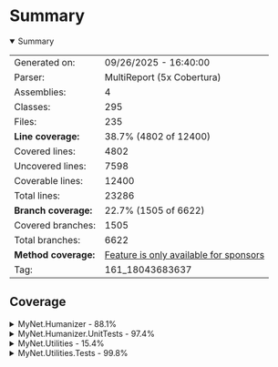 # Summary
<details open><summary>Summary</summary>

|||
|:---|:---|
| Generated on: | 09/26/2025 - 16:40:00 |
| Parser: | MultiReport (5x Cobertura) |
| Assemblies: | 4 |
| Classes: | 295 |
| Files: | 235 |
| **Line coverage:** | 38.7% (4802 of 12400) |
| Covered lines: | 4802 |
| Uncovered lines: | 7598 |
| Coverable lines: | 12400 |
| Total lines: | 23286 |
| **Branch coverage:** | 22.7% (1505 of 6622) |
| Covered branches: | 1505 |
| Total branches: | 6622 |
| **Method coverage:** | [Feature is only available for sponsors](https://reportgenerator.io/pro) |
| Tag: | 161_18043683637 |

</details>

## Coverage
<details><summary>MyNet.Humanizer - 88.1%</summary>

|**Name**|**Line**|**Branch**|
|:---|---:|---:|
|**MyNet.Humanizer**|**88.1%**|**80.3%**|
|MyNet.Humanizer.CasingExtensions|53.8%|66.6%|
|MyNet.Humanizer.CollectionHumanizeExtensions|100%|100%|
|MyNet.Humanizer.CollectionHumanizeExtensions<T>|100%|100%|
|MyNet.Humanizer.DateTimeHumanizeExtensions|87.9%|83.1%|
|MyNet.Humanizer.DateTimes.DateTimeFormatter|90%|100%|
|MyNet.Humanizer.DateTimes.EnglishDateTimeFormatter|100%||
|MyNet.Humanizer.DateTimes.FrenchDateTimeFormatter|100%||
|MyNet.Humanizer.EnumClassDehumanizeExtensions|0%|0%|
|MyNet.Humanizer.EnumClassHumanizeExtensions|0%|0%|
|MyNet.Humanizer.EnumDehumanizeExtensions|92.3%|71.4%|
|MyNet.Humanizer.EnumHumanizeExtensions|83.3%|42.8%|
|MyNet.Humanizer.Inflections.EnglishInflector|100%||
|MyNet.Humanizer.Inflections.FrenchInflector|100%||
|MyNet.Humanizer.Inflections.InflectorBase|100%|97.5%|
|MyNet.Humanizer.Inflections.InflectorBase.Rule|100%|100%|
|MyNet.Humanizer.InflectorExtensions|78.3%|46.6%|
|MyNet.Humanizer.MetricNumeralExtensions|100%|100%|
|MyNet.Humanizer.NoMatchFoundException|33.3%||
|MyNet.Humanizer.NumberHumanizeExtensions|94.1%|77.7%|
|MyNet.Humanizer.OrdinalizeExtensions|80%|37.5%|
|MyNet.Humanizer.Ordinalizing.DefaultOrdinalizer|50%||
|MyNet.Humanizer.Ordinalizing.EnglishOrdinalizer|100%|100%|
|MyNet.Humanizer.Ordinalizing.FrenchOrdinalizer|100%|100%|
|MyNet.Humanizer.RegexOptionsUtil|100%|50%|
|MyNet.Humanizer.ResourceLocator|100%|100%|
|MyNet.Humanizer.StringDehumanizeExtensions|100%|100%|
|MyNet.Humanizer.StringHumanizeExtensions|100%|95.8%|
|MyNet.Humanizer.TimeSpanHumanizeExtensions|95.5%|90.9%|
|MyNet.Humanizer.ToQuantityExtensions|94.7%|87.5%|
|MyNet.Humanizer.Transformer.To|100%|100%|
|MyNet.Humanizer.Transformer.ToLowerCase|100%||
|MyNet.Humanizer.Transformer.ToSentenceCase|100%|100%|
|MyNet.Humanizer.Transformer.ToTitleCase|100%|100%|
|MyNet.Humanizer.Transformer.ToUpperCase|100%||
|MyNet.Humanizer.TruncateExtensions|100%||
|MyNet.Humanizer.Truncation.FixedLengthTruncator|100%|100%|
|MyNet.Humanizer.Truncation.FixedNumberOfCharactersTruncator|94.7%|95.8%|
|MyNet.Humanizer.Truncation.FixedNumberOfWordsTruncator|93.3%|90.9%|
|MyNet.Humanizer.Truncation.Truncator|100%||
|System.Text.RegularExpressions.Generated|85.9%|79.1%|
|System.Text.RegularExpressions.Generated|85.9%|79.1%|

</details>
<details><summary>MyNet.Humanizer.UnitTests - 97.4%</summary>

|**Name**|**Line**|**Branch**|
|:---|---:|---:|
|**MyNet.Humanizer.UnitTests**|**97.4%**|**91.2%**|
|MyNet.Humanizer.UnitTests.CasingExtensionsTests|100%||
|MyNet.Humanizer.UnitTests.CollectionHumanizeTests|100%|100%|
|MyNet.Humanizer.UnitTests.CustomDescriptionAttribute|0%||
|MyNet.Humanizer.UnitTests.CustomPropertyAttribute|0%||
|MyNet.Humanizer.UnitTests.DateTimeHumanize|92.1%|76%|
|MyNet.Humanizer.UnitTests.DateTimeHumanizeExtensionsFrTests|100%||
|MyNet.Humanizer.UnitTests.DateTimeHumanizeExtensionsTests|100%||
|MyNet.Humanizer.UnitTests.DehumanizeToEnumTests|100%|100%|
|MyNet.Humanizer.UnitTests.EnglishPluralTestSource|99.4%||
|MyNet.Humanizer.UnitTests.EnumHumanizeTests|100%||
|MyNet.Humanizer.UnitTests.EnumTestsResources|0%||
|MyNet.Humanizer.UnitTests.FrenchPluralTestSource|90.9%||
|MyNet.Humanizer.UnitTests.ImposterDescriptionAttribute|0%||
|MyNet.Humanizer.UnitTests.InflectorExtensionsTests|100%||
|MyNet.Humanizer.UnitTests.MetricNumeralExtensionsTests|96%|75%|
|MyNet.Humanizer.UnitTests.NumberHumanizeExtensionsTests|100%|100%|
|MyNet.Humanizer.UnitTests.OrdinalizeTests|100%||
|MyNet.Humanizer.UnitTests.SomeClass|100%||
|MyNet.Humanizer.UnitTests.StringDehumanizeExtensionsTests|100%||
|MyNet.Humanizer.UnitTests.StringHumanizeExtensionsTests|100%||
|MyNet.Humanizer.UnitTests.TimeSpanHumanizeTests|100%|100%|
|MyNet.Humanizer.UnitTests.ToQuantityExtensionsTests|100%||
|MyNet.Humanizer.UnitTests.TransformersTests|100%||
|MyNet.Humanizer.UnitTests.TruncatorExtensionsTests|100%|100%|
|MyNet.Humanizer.UnitTests.UseCultureAttribute|100%|50%|

</details>
<details><summary>MyNet.Utilities - 15.4%</summary>

|**Name**|**Line**|**Branch**|
|:---|---:|---:|
|**MyNet.Utilities**|**15.4%**|**8%**|
|MyNet.Utilities.AddressExtensions|0%|0%|
|MyNet.Utilities.ArrayExtensions|0%|0%|
|MyNet.Utilities.ArrayExtensions.ArrayTraverse|0%|0%|
|MyNet.Utilities.AsyncValue<T>|0%|0%|
|MyNet.Utilities.Attributes.IgnoreMemberAttribute|0%||
|MyNet.Utilities.Authentication.AuthenticatedEventArgs|0%||
|MyNet.Utilities.Authentication.Windows.WindowsAuthenticationService|0%||
|MyNet.Utilities.Authentication.Windows.WindowsAuthenticationService<TPrinci<br/>pal>|0%|0%|
|MyNet.Utilities.Authentication.Windows.WindowsUserPrincipal|0%||
|MyNet.Utilities.Caching.CacheStorage<TKey, TValue>|79.8%|56.2%|
|MyNet.Utilities.Caching.CacheStorage<TKey, TValue>|85.1%|61.5%|
|MyNet.Utilities.Caching.CacheStorageValueInfo<TValue>|50%|50%|
|MyNet.Utilities.Caching.ExpiredEventArgs<TKey, TValue>|100%||
|MyNet.Utilities.Caching.ExpiringEventArgs<TKey, TValue>|100%||
|MyNet.Utilities.Caching.Policies.AbsoluteExpirationPolicy|60%||
|MyNet.Utilities.Caching.Policies.CustomExpirationPolicy|0%|0%|
|MyNet.Utilities.Caching.Policies.DurationExpirationPolicy|100%||
|MyNet.Utilities.Caching.Policies.ExpirationPolicy|18.7%|22.2%|
|MyNet.Utilities.Caching.Policies.SlidingExpirationPolicy|0%||
|MyNet.Utilities.CollectionExtensions|64.7%|37.5%|
|MyNet.Utilities.Collections.ObservableKeyedCollection<TKey, T>|0%|0%|
|MyNet.Utilities.Collections.ObservableKeyedCollection<TKey, T>|0%|0%|
|MyNet.Utilities.Collections.OptimizedObservableCollection<T>|0%|0%|
|MyNet.Utilities.Collections.OptimizedObservableCollection<T>|0%|0%|
|MyNet.Utilities.Collections.ReadOnlyObservableKeyedCollection<TKey, T>|0%||
|MyNet.Utilities.Collections.SortableObservableCollection<T>|0%|0%|
|MyNet.Utilities.Collections.SortableObservableCollection<T>|0%||
|MyNet.Utilities.Collections.ThreadSafeObservableCollection<T>|0%|0%|
|MyNet.Utilities.Collections.ThreadSafeObservableCollection<T>|0%||
|MyNet.Utilities.ComparableExtensions|0%|0%|
|MyNet.Utilities.Comparers.NullableComparer<T>|50%|50%|
|MyNet.Utilities.Comparers.PredicateEqualityComparer<T>|0%|0%|
|MyNet.Utilities.Comparers.ReferenceEqualityComparer|0%||
|MyNet.Utilities.Comparers.ReferenceEqualityComparer<T>|0%||
|MyNet.Utilities.Comparers.ReflectionComparer<T>|93.7%|77.2%|
|MyNet.Utilities.Comparers.ReflectionSortDescription|100%||
|MyNet.Utilities.DateOnlyExtensions|0%|0%|
|MyNet.Utilities.DateTimeExtensions|60.9%|51.1%|
|MyNet.Utilities.DateTimeOffsetExtensions|0%|0%|
|MyNet.Utilities.DateTimes.DatePeriod|0%||
|MyNet.Utilities.DateTimes.DatePeriodWithOptionalEnd|0%|0%|
|MyNet.Utilities.DateTimes.FluentTimeSpan|93.9%|75%|
|MyNet.Utilities.DateTimes.ImmutableDatePeriod|0%||
|MyNet.Utilities.DateTimes.ImmutablePeriod|0%||
|MyNet.Utilities.DateTimes.ImmutableTimePeriod|0%||
|MyNet.Utilities.DateTimes.ObservablePeriod|0%|0%|
|MyNet.Utilities.DateTimes.ObservablePeriodWithOptionalEnd|0%|0%|
|MyNet.Utilities.DateTimes.Period|0%|0%|
|MyNet.Utilities.DateTimes.PeriodWithOptionalEnd|0%|0%|
|MyNet.Utilities.DateTimes.TimePeriod|0%||
|MyNet.Utilities.DateTimes.TimePeriodWithOptionalEnd|0%|0%|
|MyNet.Utilities.Deferring.Deferrer|0%|0%|
|MyNet.Utilities.Deferring.DeferScope|0%||
|MyNet.Utilities.DictionaryExtensions|11.1%|20%|
|MyNet.Utilities.DictionaryExtensions<TKey, TValue>|11.1%|20%|
|MyNet.Utilities.DriveExtensions|0%|0%|
|MyNet.Utilities.Encryption.AesEncryptionService|100%|75%|
|MyNet.Utilities.EnumClass|40.6%|33.3%|
|MyNet.Utilities.EnumClass<T, TValue>|40.6%|33.3%|
|MyNet.Utilities.EnumClass<T>|40.6%|33.3%|
|MyNet.Utilities.EnumClass<TEnum, TValue>|10.3%|7.1%|
|MyNet.Utilities.EnumClass<TEnum, TValue>|40.6%|33.3%|
|MyNet.Utilities.EnumClass<TEnum>|100%||
|MyNet.Utilities.EnumClass<TFieldType>|40.6%|33.3%|
|MyNet.Utilities.EnumerableExtensions|1.9%|0%|
|MyNet.Utilities.EnumerableExtensions<T, TId>|1.9%|0%|
|MyNet.Utilities.EnumerableExtensions<TSource>|1.9%|0%|
|MyNet.Utilities.EnumExtensions|0%||
|MyNet.Utilities.Exceptions.FileAlreadyUsedException|0%||
|MyNet.Utilities.Exceptions.FutureDateException|0%||
|MyNet.Utilities.Exceptions.InvalidEmailAddressException|0%||
|MyNet.Utilities.Exceptions.InvalidPhoneException|0%||
|MyNet.Utilities.Exceptions.IsNotLowerOrEqualsThanException|0%|0%|
|MyNet.Utilities.Exceptions.IsNotUpperOrEqualsThanException|0%||
|MyNet.Utilities.Exceptions.NotEnoughDiskSpaceException|0%||
|MyNet.Utilities.Exceptions.NullOrEmptyException|0%||
|MyNet.Utilities.Exceptions.OutOfRangeException|0%||
|MyNet.Utilities.Exceptions.TranslatableException|0%||
|MyNet.Utilities.Generator.RandomGenerator|77%|51.7%|
|MyNet.Utilities.Generator.RandomGenerator<T>|77%|51.7%|
|MyNet.Utilities.Generator.SentenceGenerator|0%|0%|
|MyNet.Utilities.Generator.WeightedRandom<T>|0%|0%|
|MyNet.Utilities.Generator.WeightedRandom<T>|0%||
|MyNet.Utilities.Geography.Address|0%|0%|
|MyNet.Utilities.Geography.Coordinates|0%||
|MyNet.Utilities.Geography.Country|98.4%||
|MyNet.Utilities.Google.Maps.Directions|0%||
|MyNet.Utilities.Google.Maps.GoogleLocationService|0%|0%|
|MyNet.Utilities.Google.Maps.GoogleMapsHelper|0%|0%|
|MyNet.Utilities.Google.Maps.GoogleMapsSettings|0%||
|MyNet.Utilities.Google.Maps.QueryLimitExceededException|0%||
|MyNet.Utilities.Google.Maps.Region|0%||
|MyNet.Utilities.Google.Maps.RequestDeniedException|0%||
|MyNet.Utilities.Google.Maps.Step|0%||
|MyNet.Utilities.Helpers.CharHelper|0%|0%|
|MyNet.Utilities.Helpers.CollectionHelper|0%|0%|
|MyNet.Utilities.Helpers.DateTimeHelper|0%|0%|
|MyNet.Utilities.Helpers.EnumerableHelper|0%|0%|
|MyNet.Utilities.Helpers.FileHelper|0%|0%|
|MyNet.Utilities.Helpers.MathHelper|0%|0%|
|MyNet.Utilities.Helpers.ProcessHelper|0%||
|MyNet.Utilities.Helpers.ResourcesHelper|0%|0%|
|MyNet.Utilities.Helpers.TypeHelper|0%|0%|
|MyNet.Utilities.IdentityExtensions|0%|0%|
|MyNet.Utilities.IntervalExtensions|0%|0%|
|MyNet.Utilities.IntervalExtensions<T, TClass>|0%|0%|
|MyNet.Utilities.IO.Attributes.FileExtensionsAllowedAttribute|0%|0%|
|MyNet.Utilities.IO.AutoSave.AutoSaveServiceBase|0%|0%|
|MyNet.Utilities.IO.AutoSave.AutoSaveServiceBase.Suspender|0%||
|MyNet.Utilities.IO.DirectoryService|0%|0%|
|MyNet.Utilities.IO.FileExtensions.FileExtensionFilterBuilder|94.7%|100%|
|MyNet.Utilities.IO.FileExtensions.FileExtensionFilterBuilderProvider|0%||
|MyNet.Utilities.IO.FileExtensions.FileExtensionInfo|80%|50%|
|MyNet.Utilities.IO.FileExtensions.FileExtensionInfoExtensions|100%|81.8%|
|MyNet.Utilities.IO.FileExtensions.FileExtensionInfoProvider|100%||
|MyNet.Utilities.IO.FileHistory.RecentFile|0%|0%|
|MyNet.Utilities.IO.FileHistory.RecentFilesService|0%|0%|
|MyNet.Utilities.IO.FileHistory.Registry.RecentFileRepository|0%|0%|
|MyNet.Utilities.IO.FileHistory.Registry.RegistryRecentFile|0%||
|MyNet.Utilities.IO.FileHistory.Registry.RegistryRecentFilesService|0%|0%|
|MyNet.Utilities.IO.ItemsFileProvider<T>|0%|0%|
|MyNet.Utilities.IO.Registry.FileManagement.RegistryFile|0%||
|MyNet.Utilities.IO.Registry.FileManagement.RegistryFileService<T, TParamete<br/>r>|0%|0%|
|MyNet.Utilities.IO.Registry.FileManagement.RegistryFileService<T, TParamete<br/>r>|0%||
|MyNet.Utilities.IO.Registry.FileManagement.RegistryFileServiceParameter|0%||
|MyNet.Utilities.IO.Registry.FileManagement.RegistryFilesProvider<TFileServi<br/>ce, T>|0%||
|MyNet.Utilities.IO.Registry.FileManagement.RegistryFilesProvider<TFileServi<br/>ce, T>|0%||
|MyNet.Utilities.IO.Registry.IRegistryBaseExtensions|0%||
|MyNet.Utilities.IO.Registry.RegistryEntry<T>|0%|0%|
|MyNet.Utilities.IO.Registry.RegistryService|0%|0%|
|MyNet.Utilities.IO.Registry.RegistryService<T>|0%|0%|
|MyNet.Utilities.ListExtensions|0%|0%|
|MyNet.Utilities.ListExtensions<TSource, TDestination>|0%|0%|
|MyNet.Utilities.Localization.Cultures|100%||
|MyNet.Utilities.Localization.GlobalizationService|37%|16.6%|
|MyNet.Utilities.Localization.LocalizationService|91.4%|80%|
|MyNet.Utilities.Localization.TranslationService|80.5%|60%|
|MyNet.Utilities.LocalizationExtensions|30%||
|MyNet.Utilities.Logging.LogManager|6.6%|4.5%|
|MyNet.Utilities.Logging.PerformanceLogger|0%|0%|
|MyNet.Utilities.Mail.Email|0%|0%|
|MyNet.Utilities.Mail.EmailFactory|0%||
|MyNet.Utilities.Mail.MailToHelper|0%|0%|
|MyNet.Utilities.Mail.Mock.MockMailService|0%||
|MyNet.Utilities.Mail.Models.Attachment|0%||
|MyNet.Utilities.Mail.Models.EmailAddress|0%||
|MyNet.Utilities.Mail.Models.EmailData|0%||
|MyNet.Utilities.Mail.Models.SendResponse|0%||
|MyNet.Utilities.Mail.NativeMethods|0%|0%|
|MyNet.Utilities.Mail.NativeMethods.MapiFileDesc|0%||
|MyNet.Utilities.Mail.NativeMethods.MapiMessage|0%||
|MyNet.Utilities.Mail.NativeMethods.MapiRecipDesc|0%||
|MyNet.Utilities.Mail.Smtp.MailSmtpService|0%|0%|
|MyNet.Utilities.Mail.Smtp.MailSmtpServiceFactory|0%||
|MyNet.Utilities.Mail.Smtp.SmtpClientOptions|0%||
|MyNet.Utilities.Mail.Smtp.SmtpHelper|0%|0%|
|MyNet.Utilities.MathExtensions|2.3%|0%|
|MyNet.Utilities.Messaging.MessageBase|0%||
|MyNet.Utilities.Messaging.Messenger|0%|0%|
|MyNet.Utilities.Messaging.Messenger.WeakActionAndToken|0%||
|MyNet.Utilities.Messaging.PropertyChangedMessage<T>|0%||
|MyNet.Utilities.Messaging.PropertyChangedMessageBase|0%||
|MyNet.Utilities.Messaging.WeakAction|0%|0%|
|MyNet.Utilities.Messaging.WeakAction<T>|0%|0%|
|MyNet.Utilities.Messaging.WeakFunc<T, TResult>|0%|0%|
|MyNet.Utilities.Messaging.WeakFunc<TResult>|0%|0%|
|MyNet.Utilities.NullableExtensions|7.6%|17.6%|
|MyNet.Utilities.NullableExtensions<T>|7.6%|17.6%|
|MyNet.Utilities.NumberExtensions|92.2%|89.2%|
|MyNet.Utilities.NumberExtensions<T>|92.2%|89.2%|
|MyNet.Utilities.NumberToTimeSpanExtensions|37.9%|0%|
|MyNet.Utilities.ObjectExtensions|0%|0%|
|MyNet.Utilities.OverridableValue<T, TItem>|0%|0%|
|MyNet.Utilities.OverridableValue<T>|0%|0%|
|MyNet.Utilities.Plugins.PluginLoadContext|0%|0%|
|MyNet.Utilities.Plugins.PluginService|0%|0%|
|MyNet.Utilities.Plugins.PluginService<T>|0%|0%|
|MyNet.Utilities.Plugins.PluginsProvider|0%|0%|
|MyNet.Utilities.Plugins.PluginsProvider<T>|0%|0%|
|MyNet.Utilities.Progress.Progresser|0%||
|MyNet.Utilities.Progress.Progresser<T>|0%|0%|
|MyNet.Utilities.Progress.Progresser<T>|0%||
|MyNet.Utilities.Progress.ProgressManager|0%|0%|
|MyNet.Utilities.Progress.ProgressMessage|0%||
|MyNet.Utilities.Progress.ProgressStep.ProgressStepValue<T>|0%||
|MyNet.Utilities.Progress.ProgressStep<T>|0%|0%|
|MyNet.Utilities.Progress.ProgressStep<T>|0%|0%|
|MyNet.Utilities.Providers.ItemsProvider<T>|0%||
|MyNet.Utilities.Providers.PredicateItemsProvider<T>|0%||
|MyNet.Utilities.ReflectionExtensions|41.1%|8.4%|
|MyNet.Utilities.ReflectionExtensions<T>|41.1%|8.4%|
|MyNet.Utilities.ReflectionExtensions<TAttribute>|41.1%|8.4%|
|MyNet.Utilities.Sequences.AcceptableValueRange<T>|0%|0%|
|MyNet.Utilities.Sequences.ImmutableInterval<T>|0%||
|MyNet.Utilities.Sequences.IntegerSequence|0%||
|MyNet.Utilities.Sequences.Interval<T, TClass>|0%|0%|
|MyNet.Utilities.Sequences.Interval<T>|0%||
|MyNet.Utilities.Sequences.IntervalWithOptionalEnd<T>|0%|0%|
|MyNet.Utilities.StackExtensions|0%|0%|
|MyNet.Utilities.StreamExtensions|0%|0%|
|MyNet.Utilities.StreamExtensions<T>|0%|0%|
|MyNet.Utilities.StringExtensions|4.4%|0%|
|MyNet.Utilities.Suspending.Suspender|0%|0%|
|MyNet.Utilities.Suspending.SuspendScope|0%||
|MyNet.Utilities.Threading.SingleTaskRunner|0%|0%|
|MyNet.Utilities.TimeOnlyExtensions|0%|0%|
|MyNet.Utilities.TimeSpanExtensions|28.3%|59.3%|
|MyNet.Utilities.ValidationExtensions|0%|0%|
|MyNet.Utilities.ValueObject|0%|0%|
|System.Text.RegularExpressions.Generated|0%|0%|
|System.Text.RegularExpressions.Generated|0%|0%|
|System.Text.RegularExpressions.Generated|0%|0%|

</details>
<details><summary>MyNet.Utilities.Tests - 99.8%</summary>

|**Name**|**Line**|**Branch**|
|:---|---:|---:|
|**MyNet.Utilities.Tests**|**99.8%**|**96.8%**|
|MyNet.Utilities.Tests.CacheStorageTests|94.4%|100%|
|MyNet.Utilities.Tests.Comparers.NullableComparerTests|100%||
|MyNet.Utilities.Tests.Comparers.ReflectionComparerTests|100%||
|MyNet.Utilities.Tests.EncryptionServiceTests|100%||
|MyNet.Utilities.Tests.Extensions.CollectionExtensionsTests|100%|100%|
|MyNet.Utilities.Tests.Extensions.DateTimeExtensionsTests|100%|100%|
|MyNet.Utilities.Tests.Extensions.NumberExtensionsTests|100%||
|MyNet.Utilities.Tests.Extensions.NumberToTimeSpanExtensionsTests|100%||
|MyNet.Utilities.Tests.Extensions.StringExtensionsTests|100%|100%|
|MyNet.Utilities.Tests.Extensions.TimeSpanExtensionsTests|100%||
|MyNet.Utilities.Tests.FileExtensionsTests|100%|100%|
|MyNet.Utilities.Tests.FluentTimeSpanOperatorOverloadsTests|100%||
|MyNet.Utilities.Tests.FluentTimeSpanTests|100%||
|MyNet.Utilities.Tests.Generator.RandomGeneratorTests|100%|100%|
|MyNet.Utilities.Tests.LocalizationServiceTests|100%||
|MyNet.Utilities.Tests.UseCultureAttribute|100%|50%|
|MyNet.Utilities.Tests.UseCultureTests|100%||

</details>
